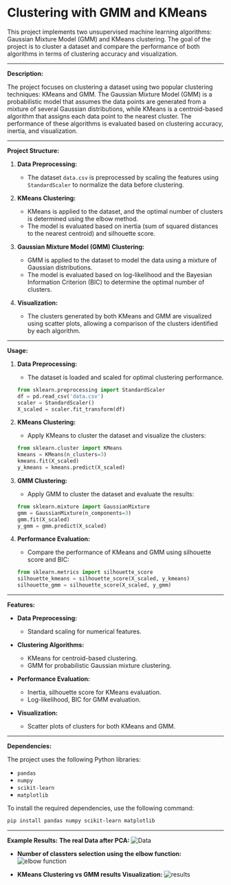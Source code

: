 # Clustering with GMM and KMeans

This project implements two unsupervised machine learning algorithms: Gaussian Mixture Model (GMM) and KMeans clustering. The goal of the project is to cluster a dataset and compare the performance of both algorithms in terms of clustering accuracy and visualization.

---

**Description:**

The project focuses on clustering a dataset using two popular clustering techniques: KMeans and GMM. The Gaussian Mixture Model (GMM) is a probabilistic model that assumes the data points are generated from a mixture of several Gaussian distributions, while KMeans is a centroid-based algorithm that assigns each data point to the nearest cluster. The performance of these algorithms is evaluated based on clustering accuracy, inertia, and visualization.

---

**Project Structure:**

1. **Data Preprocessing:**
   - The dataset `data.csv` is preprocessed by scaling the features using `StandardScaler` to normalize the data before clustering.
   
2. **KMeans Clustering:**
   - KMeans is applied to the dataset, and the optimal number of clusters is determined using the elbow method.
   - The model is evaluated based on inertia (sum of squared distances to the nearest centroid) and silhouette score.

3. **Gaussian Mixture Model (GMM) Clustering:**
   - GMM is applied to the dataset to model the data using a mixture of Gaussian distributions.
   - The model is evaluated based on log-likelihood and the Bayesian Information Criterion (BIC) to determine the optimal number of clusters.
   
4. **Visualization:**
   - The clusters generated by both KMeans and GMM are visualized using scatter plots, allowing a comparison of the clusters identified by each algorithm.
   
---

**Usage:**

1. **Data Preprocessing:**
   - The dataset is loaded and scaled for optimal clustering performance.

   ```python
   from sklearn.preprocessing import StandardScaler
   df = pd.read_csv('data.csv')
   scaler = StandardScaler()
   X_scaled = scaler.fit_transform(df)
   ```

2. **KMeans Clustering:**
   - Apply KMeans to cluster the dataset and visualize the clusters:

   ```python
   from sklearn.cluster import KMeans
   kmeans = KMeans(n_clusters=3)
   kmeans.fit(X_scaled)
   y_kmeans = kmeans.predict(X_scaled)
   ```

3. **GMM Clustering:**
   - Apply GMM to cluster the dataset and evaluate the results:

   ```python
   from sklearn.mixture import GaussianMixture
   gmm = GaussianMixture(n_components=3)
   gmm.fit(X_scaled)
   y_gmm = gmm.predict(X_scaled)
   ```

4. **Performance Evaluation:**
   - Compare the performance of KMeans and GMM using silhouette score and BIC:

   ```python
   from sklearn.metrics import silhouette_score
   silhouette_kmeans = silhouette_score(X_scaled, y_kmeans)
   silhouette_gmm = silhouette_score(X_scaled, y_gmm)
   ```

---

**Features:**

- **Data Preprocessing:**
  - Standard scaling for numerical features.
  
- **Clustering Algorithms:**
  - KMeans for centroid-based clustering.
  - GMM for probabilistic Gaussian mixture clustering.
  
- **Performance Evaluation:**
  - Inertia, silhouette score for KMeans evaluation.
  - Log-likelihood, BIC for GMM evaluation.
  
- **Visualization:**
  - Scatter plots of clusters for both KMeans and GMM.
  
---

**Dependencies:**

The project uses the following Python libraries:

- `pandas`
- `numpy`
- `scikit-learn`
- `matplotlib`

To install the required dependencies, use the following command:

```bash
pip install pandas numpy scikit-learn matplotlib
```

---

**Example Results:**
 **The real Data after PCA:**
  ![Data](https://github.com/Emelloul98/Clustering-with-GMM-and-KMeans/blob/main/real%20data.png)
  
- **Number of classters selection using the elbow function:**
  ![elbow function](https://github.com/Emelloul98/Clustering-with-GMM-and-KMeans/blob/main/elbow%20function.png)

- **KMeans Clustering vs GMM results Visualization:**
  ![results](https://github.com/Emelloul98/Clustering-with-GMM-and-KMeans/blob/main/kmean%20vs%20GMM.png)


